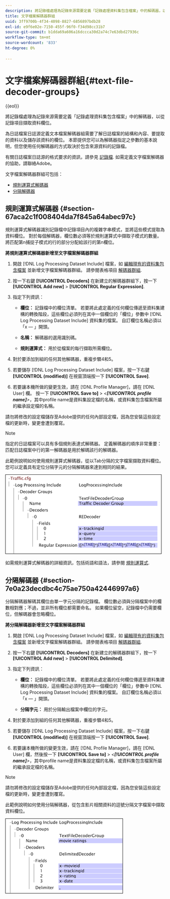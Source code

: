 ```yaml
---
description: 將記錄檔處理為記錄來源需要定義「記錄處理資料集包含檔案」中的解碼器，以從記錄項目擷取資料欄位。
title: 文字檔案解碼器群組
uuid: 3ff9700b-4f34-4098-8827-6856897bdb28
exl-id: e9f6e02e-7150-455f-96f0-f34d98cc31b7
source-git-commit: b1dda69a606a16dccca30d2a74c7e63dbd27936c
workflow-type: tm+mt
source-wordcount: '833'
ht-degree: 0%

---
```


# 文字檔案解碼器群組{#text-file-decoder-groups}

{{eol}}

將記錄檔處理為記錄來源需要定義「記錄處理資料集包含檔案」中的解碼器，以從記錄項目擷取資料欄位。

為日誌檔案日誌源定義文本檔案解碼器組需要了解日誌檔案的結構和內容、要提取的資料以及儲存該資料的欄位。 本節提供您可以為解碼器指定之參數的基本說明，但您使用任何解碼器的方式取決於包含來源資料的記錄檔。

有關日誌檔案日誌源的格式要求的資訊，請參見 [記錄檔](../../../../../home/c-dataset-const-proc/c-log-proc-config-file/c-log-sources.md#concept-3d4fb817c057447d90f166b1183b461e). 如需定義文字檔案解碼器的協助，請聯絡Adobe。

文字檔案解碼器群組可包括：

* [規則運算式解碼器](../../../../../home/c-dataset-const-proc/c-dataset-inc-files/c-types-dataset-inc-files/c-log-proc-dataset-inc-files/c-text-file-dec-groups.md#section-67aca2c1f008404da7f845a64abec97c)
* [分隔解碼器](../../../../../home/c-dataset-const-proc/c-dataset-inc-files/c-types-dataset-inc-files/c-log-proc-dataset-inc-files/c-text-file-dec-groups.md#section-7e0a23decdbc4c75ae750a42446997a6)

## 規則運算式解碼器 {#section-67aca2c1f008404da7f845a64abec97c}

規則運算式解碼器識別記錄檔中記錄項目內的複雜字串模式，並將這些模式提取為資料欄位。 對於每個解碼器，欄位數必須等於規則運算式中擷取子模式的數量。 將匹配第n捕捉子模式的行的部分分配給該行的第n欄位。

**將規則運算式解碼器新增至文字檔案解碼器群組**

1. 開啟 [!DNL Log Processing Dataset Include] 檔案，如 [編輯現有的資料集包含檔案](../../../../../home/c-dataset-const-proc/c-dataset-inc-files/c-work-dataset-inc-files/t-edit-ex-dataset-inc-files.md#task-456c04e38ebc425fb35677a6bb6aa077) 並新增文字檔案解碼器群組。 請參閱表格項目 [解碼器群組](../../../../../home/c-dataset-const-proc/c-dataset-inc-files/c-types-dataset-inc-files/c-log-proc-dataset-inc-files/c-log-proc-dataset-inc-files.md#concept-999475a22519432e98844622ca95b6ab).

1. 按一下右鍵 **[!UICONTROL Decoders]** 在新建立的解碼器群組下，按一下 **[!UICONTROL Add new]** > **[!UICONTROL Regular Expression]**.

1. 指定下列資訊：

   * **欄位：** 記錄檔中的欄位清單。 若要將此處定義的任何欄位傳遞至資料集建構的轉換階段，這些欄位必須列在其中一個欄位的「欄位」參數中 [!DNL Log Processing Dataset Include] 資料集的檔案。 自訂欄位名稱必須以「x — 」開頭。

   * **名稱：** 解碼器的選用識別碼。
   * **規則運算式：** 用於從檔案的每行擷取所需欄位。

1. 對於要添加到組的任何其他解碼器，重複步驟4和5。
1. 若要儲存 [!DNL Log Processing Dataset Include] 檔案，按一下右鍵 **[!UICONTROL (modified)]** 在視窗頂端按一下 **[!UICONTROL Save]**.

1. 若要讓本機所做的變更生效，請在 [!DNL Profile Manager]，請在 [!DNL User] 欄。 按一下 **[!UICONTROL Save to]** > *&lt;**[!UICONTROL profile name]**>*，其中profile name是資料集設定檔的名稱，或資料集包含檔案所屬的繼承設定檔的名稱。

請勿將修改的設定檔儲存至Adobe提供的任何內部設定檔，因為您安裝這些設定檔的更新時，變更會遭到覆寫。

>[!NOTE]
>
>指定的日誌檔案可以具有多個規則表達式解碼器。 定義解碼器的順序非常重要：匹配日誌檔案中行的第一解碼器是用於解碼該行的解碼器。

此範例說明如何使用規則運算式解碼器，從以Tab分隔的文字檔案擷取資料欄位。 您可以定義具有定位分隔字元的分隔解碼器來達到相同的結果。

![](assets/cfg_LogProcessingInclude_RegExpDecoder.png)

如需規則運算式解碼器的詳細資訊，包括術語和語法，請參閱 [規則運算式](../../../../../home/c-dataset-const-proc/c-reg-exp.md#concept-070077baa419475094ef0469e92c5b9c).

## 分隔解碼器 {#section-7e0a23decdbc4c75ae750a42446997a6}

分隔解碼器解碼其欄位由單一字元分隔的記錄檔。 欄位數必須與分隔檔案中的欄數相對應；不過，並非所有欄位都需要命名。 如果欄位留空，記錄檔中仍需要欄位，但解碼器會忽略欄位。

**將分隔解碼器新增至文字檔案解碼器群組**

1. 開啟 [!DNL Log Processing Dataset Include] 檔案，如 [編輯現有的資料集包含檔案](../../../../../home/c-dataset-const-proc/c-dataset-inc-files/c-work-dataset-inc-files/t-edit-ex-dataset-inc-files.md#task-456c04e38ebc425fb35677a6bb6aa077) 並新增文字檔案解碼器群組。 請參閱表格項目 [解碼器群組](../../../../../home/c-dataset-const-proc/c-dataset-inc-files/c-types-dataset-inc-files/c-log-proc-dataset-inc-files/c-log-proc-dataset-inc-files.md#concept-999475a22519432e98844622ca95b6ab).

1. 按一下右鍵 **[!UICONTROL Decoders]** 在新建立的解碼器群組下，按一下 **[!UICONTROL Add new]** > **[!UICONTROL Delimited]**.

1. 指定下列資訊：

   * **欄位：** 記錄檔中的欄位清單。 若要將此處定義的任何欄位傳遞至資料集建構的轉換階段，這些欄位必須列在其中一個欄位的「欄位」參數中 [!DNL Log Processing Dataset Include] 資料集的檔案。 自訂欄位名稱必須以「x — 」開頭。

   * **分隔字元：** 用於分隔輸出檔案中欄位的字元。

1. 對於要添加到組的任何其他解碼器，重複步驟4和5。
1. 若要儲存 [!DNL Log Processing Dataset Include] 檔案，按一下右鍵 **[!UICONTROL (modified)]** 在視窗頂端按一下 **[!UICONTROL Save]**.

1. 若要讓本機所做的變更生效，請在 [!DNL Profile Manager]，請在 [!DNL User] 欄，然後按一下 **[!UICONTROL Save to]** > *&lt;**[!UICONTROL profile name]**>*，其中profile name是資料集設定檔的名稱，或資料集包含檔案所屬的繼承設定檔的名稱。

>[!NOTE]
>
>請勿將修改的設定檔儲存至Adobe提供的任何內部設定檔，因為您安裝這些設定檔的更新時，變更會遭到覆寫。

此範例說明如何使用分隔解碼器，從包含影片相關資料的逗號分隔文字檔案中擷取資料欄位。

![](assets/cfg_LogProcessingInclude_DelimitedDecoder.png)
